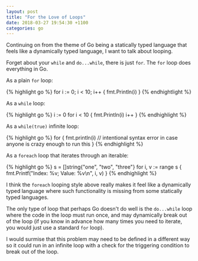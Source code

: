 ```yaml
---
layout: post
title: "For the Love of Loops"
date: 2018-03-27 19:54:30 +1100
categories: go
---
```


Continuing on from the theme of Go being a statically typed language that feels like a dynamically typed language, I want to talk about looping.

Forget about your `while` and `do...while`, there is just `for`. The `for` loop does everything in Go.

As a plain `for` loop:

{% highlight go %}
for i := 0; i < 10; i++ {
    fmt.Println(i)
}
{% endhightlight %}

As a `while` loop:

{% highlight go %}
i := 0
for i < 10 {
    fmt.Println(i)
    i++
}
{% endhighlight %}

As a `while(true)` infinite loop:

{% highlight go %}
for {
    fmt.println(i) // intentional syntax error in case anyone is crazy enough to run this
}
{% endhighlight %}

As a `foreach` loop that iterates through an iterable:

{% highlight go %}
s = []string{"one", "two", "three"}
for i, v := range s {
    fmt.Printf("Index: %v; Value: %v\n", i, v)
}
{% endhighlight %}

I think the `foreach` looping style above really makes it feel like a dynamically typed language where such functionality is missing from some statically typed languages.

The only type of loop that perhaps Go doesn't do well is the `do...while` loop where the code in the loop must run once, and may dynamically break out of the loop (if you know in advance how many times you need to iterate, you would just use a standard `for` loop).

I would surmise that this problem may need to be defined in a different way so it could run in an infinite loop with a check for the triggering condition to break out of the loop.
